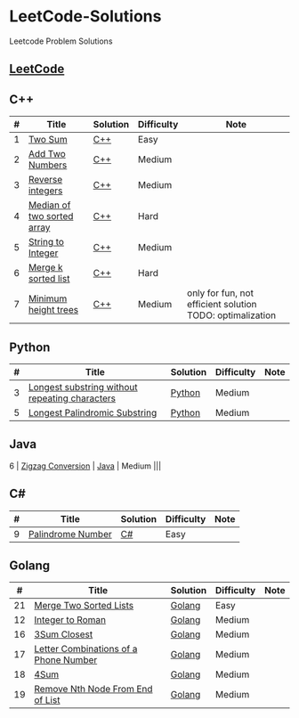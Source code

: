 # LeetCode-Solutions
Leetcode Problem Solutions

## [LeetCode](https://leetcode.com/problemset/all/)

## C++
|  #  | Title           |  Solution           |  Difficulty    | Note| 
|-----|---------------- | --------------- | --------------- |-----|
1 | [Two Sum](https://leetcode.com/problems/two-sum/description/) | [C++](./C++/two-sum.cpp) | Easy         |||
2 | [Add Two Numbers](https://leetcode.com/problems/add-two-numbers/) | [C++](./C++/add-two-numbers.cc) | Medium         |||
3 | [Reverse integers](https://leetcode.com/problems/reverse-integer/) | [C++](./C++/reverse-integers.cc) | Medium         |||
4 | [Median of two sorted array](https://leetcode.com/problems/median-of-two-sorted-arrays/) | [C++](./C++/medianOfTwoSortedArray.cc) | Hard         |||
5 | [String to Integer](https://leetcode.com/problems/string-to-integer-atoi/) | [C++](./C++/stringToInt.cc) | Medium         |||
6 | [Merge k sorted list](https://leetcode.com/problems/merge-k-sorted-lists/description/) | [C++](./C++/mergeKSortedList.cc) | Hard         |||
7 | [Minimum height trees](https://leetcode.com/problems/minimum-height-trees/description/) | [C++](./C++/min_height_tree.cc) | Medium | only for fun, not efficient solution TODO: optimalization |||

## Python
|  #  | Title           |  Solution           |  Difficulty    | Note| 
|-----|---------------- | --------------- | --------------- |-----|
3 | [Longest substring without repeating characters](https://leetcode.com/problems/longest-substring-without-repeating-characters/description/) | [Python](./Python/long_substring_without_rep_char.py) | Medium         |||
5 | [Longest Palindromic Substring](https://leetcode.com/problems/longest-palindromic-substring/description/) | [Python](./Python/longest_palindrome_substring.py) | Medium         |||


## Java
6 | [Zigzag Conversion](https://leetcode.com/problems/zigzag-conversion/description/) | [Java](Java/ZigZagConv.java) | Medium         |||

## C#
|  #  | Title           |  Solution           |  Difficulty    | Note| 
|-----|---------------- | --------------- | --------------- |-----|
9 | [Palindrome Number](https://leetcode.com/problems/palindrome-number/) | [C#](./CSharp/PalindromeNumber.cs) | Easy

## Golang
|  #  | Title           |  Solution           |  Difficulty    | Note| 
|-----|---------------- | --------------- | --------------- |-----|
21 | [Merge Two Sorted Lists](https://leetcode.com/problems/merge-two-sorted-lists/description/) | [Golang](./Golang/mergeSortedlists.go) | Easy         |||
12 | [Integer to Roman](https://leetcode.com/problems/integer-to-roman/description/) | [Golang](./Golang/IntegerToRoman.go) | Medium         |||
16 | [3Sum Closest](https://leetcode.com/problems/3sum-closest/description/) | [Golang](./Golang/Sum3Closest.go) | Medium         |||
17 | [Letter Combinations of a Phone Number](https://leetcode.com/problems/letter-combinations-of-a-phone-number/description/) | [Golang](./Golang/combOfPhoneNumbers.go) | Medium         |||
18 | [4Sum](https://leetcode.com/problems/4sum/description/) | [Golang](./Golang/sum4.go) | Medium         |||
19 | [Remove Nth Node From End of List](https://leetcode.com/problems/remove-nth-node-from-end-of-list/description/) | [Golang](./Golang/removeNthNode.go) | Medium         |||